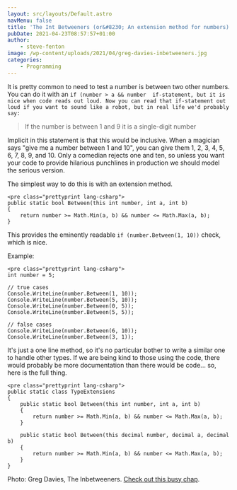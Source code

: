 ```yaml
---
layout: src/layouts/Default.astro
navMenu: false
title: 'The Int Betweeners (or&#8230; An extension method for numbers)'
pubDate: 2021-04-23T08:57:57+01:00
author:
    - steve-fenton
image: /wp-content/uploads/2021/04/greg-davies-inbetweeners.jpg
categories:
    - Programming
---
```


It is pretty common to need to test a number is between two other numbers. You can do it with an `if (number > a && number  if-statement, but it is nice when code reads out loud. Now you can read that if-statement out loud if you want to sound like a robot, but in real life we'd probably say:`

> If the number is between 1 and 9 it is a single-digit number

Implicit in this statement is that this would be inclusive. When a magician says "give me a number between 1 and 10", you can give them 1, 2, 3, 4, 5, 6, 7, 8, 9, and 10. Only a comedian rejects one and ten, so unless you want your code to provide hilarious punchlines in production we should model the serious version.

The simplest way to do this is with an extension method.

```
<pre class="prettyprint lang-csharp">
public static bool Between(this int number, int a, int b)
{
    return number >= Math.Min(a, b) && number <= Math.Max(a, b);
}
```

This provides the eminently readable `if (number.Between(1, 10))` check, which is nice.

Example:

```
<pre class="prettyprint lang-csharp">
int number = 5;

// true cases
Console.WriteLine(number.Between(1, 10));
Console.WriteLine(number.Between(5, 10));
Console.WriteLine(number.Between(0, 5));
Console.WriteLine(number.Between(5, 5));

// false cases
Console.WriteLine(number.Between(6, 10));
Console.WriteLine(number.Between(3, 1));
```

It's just a one line method, so it's no particular bother to write a similar one to handle other types. If we are being kind to those using the code, there would probably be more documentation than there would be code... so, here is the full thing.

```
<pre class="prettyprint lang-csharp">
public static class TypeExtensions
{
    public static bool Between(this int number, int a, int b)
    {
        return number >= Math.Min(a, b) && number <= Math.Max(a, b);
    }

    public static bool Between(this decimal number, decimal a, decimal b)
    {
        return number >= Math.Min(a, b) && number <= Math.Max(a, b);
    }
}
```

Photo: Greg Davies, The Inbetweeners. [Check out this busy chap](https://gregdavies.co.uk/).